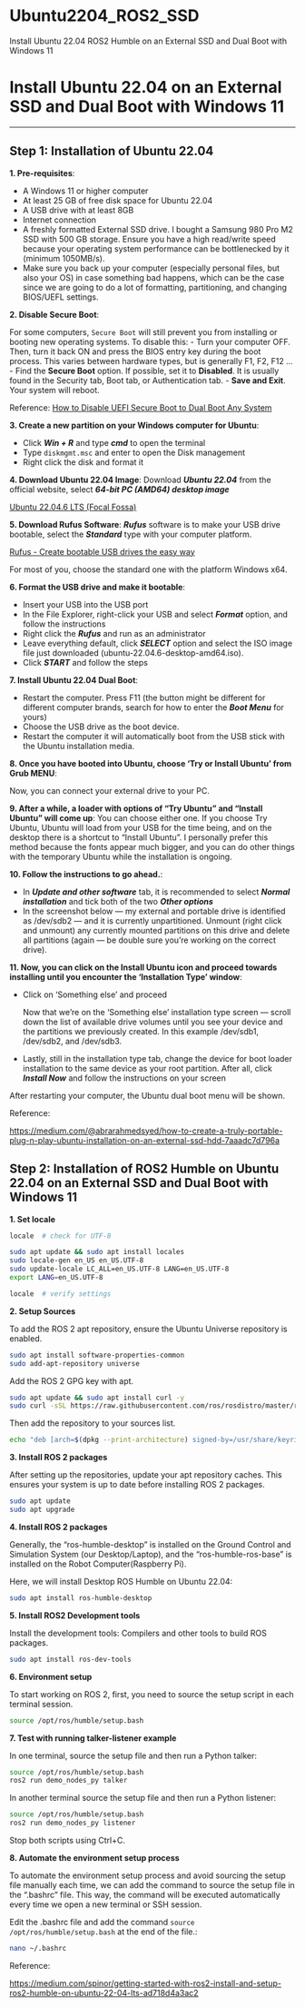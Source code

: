 # Ubuntu2204_ROS2_SSD
Install Ubuntu 22.04 ROS2 Humble on an External SSD and Dual Boot with Windows 11

# Install Ubuntu 22.04 on an External SSD and Dual Boot with Windows 11

----------------------------------------------------------------------------------------------------------------------------------------------------------------------------------------------------------------------------

## Step 1: Installation of Ubuntu 22.04

**1. Pre-requisites**:
- A Windows 11 or higher computer
- At least 25 GB of free disk space for Ubuntu 22.04
- A USB drive with at least 8GB
- Internet connection
- A freshly formatted External SSD drive. I bought a Samsung 980 Pro M2 SSD with 500 GB storage. Ensure you have a high read/write speed because your operating system performance can be bottlenecked by it (minimum 1050MB/s).
- Make sure you back up your computer (especially personal files, but also your OS) in case something bad happens, which can be the case since we are going to do a lot of formatting, partitioning, and changing BIOS/UEFL settings.

**2. Disable Secure Boot**:

For some computers, `Secure Boot` will still prevent you from installing or booting new operating systems. 
To disable this:
    - Turn your computer OFF. Then, turn it back ON and press the BIOS entry key during the boot process. This varies between hardware types, but is generally F1, F2, F12 …
    - Find the **Secure Boot** option. If possible, set it to **Disabled**. It is usually found in the Security tab, Boot tab, or Authentication tab.
    - **Save and Exit**. Your system will reboot.

Reference:
    [How to Disable UEFI Secure Boot to Dual Boot Any System](https://www.makeuseof.com/tag/disable-secure-uefi-dual-boot/)

**3. Create a new partition on your Windows computer for Ubuntu**:
- Click ***Win + R*** and type ***cmd*** to open the terminal
- Type `diskmgmt.msc` and enter to open the Disk management
- Right click the disk and format it

**4. Download Ubuntu 22.04 Image**:
Download ***Ubuntu 22.04*** from the official website, select ***64-bit PC (AMD64) desktop image***

[Ubuntu 22.04.6 LTS (Focal Fossa)](https://releases.ubuntu.com/focal/)

**5. Download Rufus Software**:
***Rufus*** software is to make your USB drive bootable, select the ***Standard*** type with your computer platform.

[Rufus - Create bootable USB drives the easy way](https://rufus.ie/en/)

For most of you, choose the standard one with the platform Windows x64.

**6. Format the USB drive and make it bootable**:
- Insert your USB into the USB port
- In the File Explorer, right-click your USB and select ***Format*** option, and follow the instructions
- Right click the ***Rufus*** and run as an administrator
- Leave everything default, click ***SELECT*** option and select the ISO image file just downloaded (ubuntu-22.04.6-desktop-amd64.iso).
- Click ***START*** and follow the steps

**7. Install Ubuntu 22.04 Dual Boot**:
- Restart the computer. Press F11 (the button might be different for different computer brands, search for how to enter the ***Boot Menu*** for yours)
- Choose the USB drive as the boot device.
- Restart the computer it will automatically boot from the USB stick with the Ubuntu installation media.

**8. Once you have booted into Ubuntu, choose ‘Try or Install Ubuntu’ from Grub MENU**:

Now, you can connect your external drive to your PC.

**9. After a while, a loader with options of “Try Ubuntu” and “Install Ubuntu” will come up**:
You can choose either one. If you choose Try Ubuntu, Ubuntu will load from your USB for the time being, and on the desktop there is a shortcut to “Install Ubuntu”. I personally prefer this method because the fonts appear much bigger, and you can do other things with the temporary Ubuntu while the installation is ongoing.

**10. Follow the instructions to go ahead.**:
 
- In ***Update and other software*** tab, it is recommended to select ***Normal installation*** and tick both of the two ***Other options***
- In the screenshot below — my external and portable drive is identified as /dev/sdb2 — and it is currently unpartitioned. Unmount (right click and unmount) any currently mounted partitions on this drive and delete all partitions (again — be double sure you’re working on the correct drive).

**11. Now, you can click on the Install Ubuntu icon and proceed towards installing until you encounter the ‘Installation Type’ window**:

- Click on ‘Something else’ and proceed

  Now that we’re on the ‘Something else’ installation type screen — scroll down the list of available drive volumes until you see your device and the partitions we previously created. In this example /dev/sdb1, /dev/sdb2, and /dev/sdb3.

- Lastly, still in the installation type tab, change the device for boot loader installation to the same device as your root partition. After all, click ***Install Now*** and follow the instructions on your screen

After restarting your computer, the Ubuntu dual boot menu will be shown.

Reference:

https://medium.com/@abrarahmedsyed/how-to-create-a-truly-portable-plug-n-play-ubuntu-installation-on-an-external-ssd-hdd-7aaadc7d796a

## Step 2: Installation of ROS2 Humble on Ubuntu 22.04 on an External SSD and Dual Boot with Windows 11

**1. Set locale**

```bash
locale  # check for UTF-8

sudo apt update && sudo apt install locales
sudo locale-gen en_US en_US.UTF-8
sudo update-locale LC_ALL=en_US.UTF-8 LANG=en_US.UTF-8
export LANG=en_US.UTF-8

locale  # verify settings
```
**2. Setup Sources**

To add the ROS 2 apt repository, ensure the Ubuntu Universe repository is enabled.

```bash
sudo apt install software-properties-common
sudo add-apt-repository universe
```

Add the ROS 2 GPG key with apt.

```bash
sudo apt update && sudo apt install curl -y
sudo curl -sSL https://raw.githubusercontent.com/ros/rosdistro/master/ros.key -o /usr/share/keyrings/ros-archive-keyring.gpg
```

Then add the repository to your sources list.

```bash
echo "deb [arch=$(dpkg --print-architecture) signed-by=/usr/share/keyrings/ros-archive-keyring.gpg] http://packages.ros.org/ros2/ubuntu $(. /etc/os-release && echo $UBUNTU_CODENAME) main" | sudo tee /etc/apt/sources.list.d/ros2.list > /dev/null
```

**3. Install ROS 2 packages**

After setting up the repositories, update your apt repository caches. This ensures your system is up to date before installing ROS 2 packages.

```bash
sudo apt update
sudo apt upgrade
```

**4. Install ROS 2 packages**

Generally, the “ros-humble-desktop” is installed on the Ground Control and Simulation System (our Desktop/Laptop), and the “ros-humble-ros-base” is installed on the Robot Computer(Raspberry Pi).

Here, we will install Desktop ROS Humble on Ubuntu 22.04:

```bash
sudo apt install ros-humble-desktop
```

**5. Install ROS2 Development tools**

Install the development tools: Compilers and other tools to build ROS packages.

```bash
sudo apt install ros-dev-tools
```

**6. Environment setup**

To start working on ROS 2, first, you need to source the setup script in each terminal session.

```bash
source /opt/ros/humble/setup.bash
```

**7. Test with running talker-listener example**

In one terminal, source the setup file and then run a Python talker:

```bash
source /opt/ros/humble/setup.bash
ros2 run demo_nodes_py talker
```

In another terminal source the setup file and then run a Python listener:

```bash
source /opt/ros/humble/setup.bash
ros2 run demo_nodes_py listener
```

Stop both scripts using Ctrl+C.

**8. Automate the environment setup process**

To automate the environment setup process and avoid sourcing the setup file manually each time, we can add the command to source the setup file in the “.bashrc” file. This way, the command will be executed automatically every time we open a new terminal or SSH session.

Edit the .bashrc file and add the command `source /opt/ros/humble/setup.bash` at the end of the file.:

```bash
nano ~/.bashrc
```

Reference:

https://medium.com/spinor/getting-started-with-ros2-install-and-setup-ros2-humble-on-ubuntu-22-04-lts-ad718d4a3ac2

